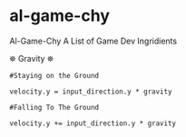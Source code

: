 # al-game-chy
Al-Game-Chy A List of Game Dev Ingridients

⛯ Gravity ⛯

    #Staying on the Ground

    velocity.y = input_direction.y * gravity

    #Falling To The Ground

    velocity.y += input_direction.y * gravity
